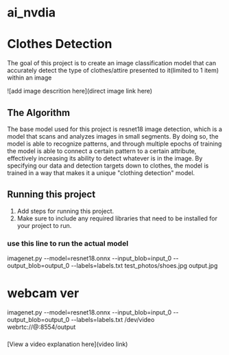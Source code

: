 # ai_nvdia
# Clothes Detection

 The goal of this project is to create an image classification model that can accurately detect the type of clothes/attire presented to it(limited to 1 item) within an image

![add image descrition here](direct image link here)

## The Algorithm

The base model used for this project is resnet18 image detection, which is a model that scans and analyzes images in small segments. By doing so, the model is able to recognize patterns, and through multiple epochs of training the model is able to connect a certain pattern to a certain attribute, effectively increasing its ability to detect whatever is in the image. By specifying our data and detection targets down to clothes, the model is trained in a way that makes it a unique "clothing detection" model. 

## Running this project

1. Add steps for running this project.
2. Make sure to include any required libraries that need to be installed for your project to run.

### use this line to run the actual model
imagenet.py --model=resnet18.onnx --input_blob=input_0 --output_blob=output_0 --labels=labels.txt test_photos/shoes.jpg output.jpg

# webcam ver
imagenet.py --model=resnet18.onnx --input_blob=input_0 --output_blob=output_0 --labels=labels.txt /dev/video webrtc://@:8554/output
###

[View a video explanation here](video link)

